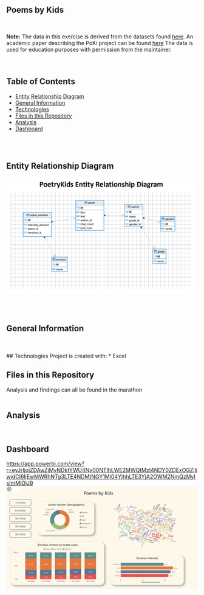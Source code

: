 ## Poems by Kids

<br>

**Note:** The data in this exercise is derived from the datasets found [here](https://github.com/whipson/PoKi-Poems-by-Kids). An academic paper describing the PoKi project can be found [here](https://arxiv.org/abs/2004.06188)
The data is used for education purposes with permission from the maintainer.  
<br>
<br>

## Table of Contents
* [Entity Relationship Diagram](#erd)
* [General Information](#general-information)
* [Technologies](#technologies)
* [Files in this Repository](#files)
* [Analysis](#analysis)
* [Dashboard](#dashboard)
<br>
<br>

## <a name="erd"></a>Entity Relationship Diagram

![](./images/PoetryKidsERD.png)

<br>
<br>

## <a name="general-information"></a>General Information

<br>
<br>
## <a name="technologies"></a>Technologies
Project is created with:
* Excel


## <a name="files"></a>Files in this Repository
Analysis and findings can all be found in the marathon<br>
<br>

## <a name="analysis"></a>Analysis

<br>

## <a name="dashboard"></a>Dashboard
https://app.powerbi.com/view?r=eyJrIjoiZDAwZjMyNDktYWU4Ny00NTlhLWE2MWQtMzI4NDY0ZDExOGZjIiwidCI6IjEwMWRhNTg3LTE4NDMtNGY1Mi04YjhhLTE3YjA2OWM2NmQzMyIsImMiOjJ9
![](./images/PoetryKidsDash.png)
